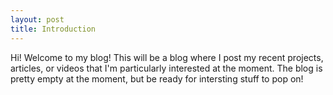 ```yaml
---
layout: post
title: Introduction
---
```


Hi! Welcome to my blog! This will be a blog where I post my recent projects, articles, or videos that I'm particularly interested at the moment. The blog is pretty empty at the moment, but be ready for intersting stuff to pop on!
